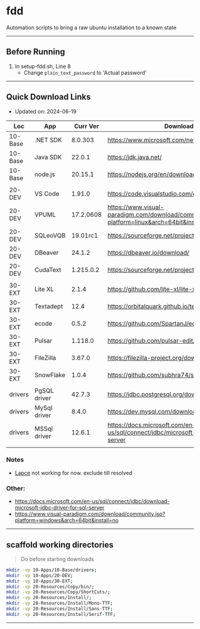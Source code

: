# fdd
Automation scripts to bring a raw ubuntu installation to a known state

---

## Before Running

1. In setup-fdd.sh, Line 8
	- Change `plain_text_password` to 'Actual password'

---

## Quick Download Links
- Updated on: 2024-06-19

| Loc     | App          | Curr Ver  | Download URL                                                                                |   Size |
| ------- | ------------ | --------- | ------------------------------------------------------------------------------------------- | ------:|
| 10-Base | .NET SDK     | 8.0.303   | https://www.microsoft.com/net/download/linux                                                | 213 MB |
| 10-Base | Java SDK     | 22.0.1    | https://jdk.java.net/                                                                       | 193 MB |
| 10-Base | node.js      | 20.15.1   | https://nodejs.org/en/download/                                                             |  24 MB |
|         |              |           |                                                                                             |        |
| 20-DEV  | VS Code      | 1.91.0    | https://code.visualstudio.com/docs/?dv=linux64                                              | 136 MB |
| 20-DEV  | VPUML        | 17.2.0608 | https://www.visual-paradigm.com/download/community.jsp?platform=linux&arch=64bit&install=no | 747 MB |
| 20-DEV  | SQLeoVQB     | 19.01rc1  | https://sourceforge.net/projects/sqleo/files/SQLeoVQB/                                      |   3 MB |
| 20-DEV  | DBeaver      | 24.1.2    | https://dbeaver.io/download/                                                                |  86 MB |
| 20-DEV  | CudaText     | 1.215.0.2 | https://sourceforge.net/projects/cudatext/files/release/                                    |   7 MB |
|         |              |           |                                                                                             |        |
| 30-EXT  | Lite XL      | 2.1.4     | https://github.com/lite-xl/lite-xl/releases                                                 |   2 MB |
| 30-EXT  | Textadept    | 12.4      | https://orbitalquark.github.io/textadept/                                                   |   7 MB |
| 30-EXT  | ecode        | 0.5.2     | https://github.com/SpartanJ/ecode/releases                                                  |  22 MB |
| 30-EXT  | Pulsar       | 1.118.0   | https://github.com/pulsar-edit/pulsar/releases/                                             | 213 MB |
| 30-EXT  | FileZilla    | 3.67.0    | https://filezilla-project.org/download.php?show_all=1                                       |  15 MB |
| 30-EXT  | SnowFlake    | 1.0.4     | https://github.com/subhra74/snowflake/releases                                              |  39 MB |
|         |              |           |                                                                                             |        |
| drivers | PgSQL driver | 42.7.3    | https://jdbc.postgresql.org/download/                                                       |   1 MB |
| drivers | MySql driver | 8.4.0     | https://dev.mysql.com/downloads/connector/j/                                                |   4 MB |
| drivers | MSSql driver | 12.6.1    | https://docs.microsoft.com/en-us/sql/connect/jdbc/microsoft-jdbc-driver-for-sql-server      |   8 MB |
|         |              |           |                                                                                             |        |

### Notes
- [Lapce](https://github.com/lapce/lapce/releases) not working for now. exclude till resolved

### Other:
- https://docs.microsoft.com/en-us/sql/connect/jdbc/download-microsoft-jdbc-driver-for-sql-server
- https://www.visual-paradigm.com/download/community.jsp?platform=windows&arch=64bit&install=no
---

## scaffold working directories
> Do before starting downloads
```sh
mkdir -vp 10-Apps/10-Base/drivers;
mkdir -vp 10-Apps/20-DEV;
mkdir -vp 10-Apps/30-EXT;
mkdir -vp 20-Resources/Copy/bin/;
mkdir -vp 20-Resources/Copy/ShortCuts/;
mkdir -vp 20-Resources/Install/;
mkdir -vp 20-Resources/Install/Mono-TTF;
mkdir -vp 20-Resources/Install/Sans-TTF;
mkdir -vp 20-Resources/Install/Serif-TTF;
```
---
